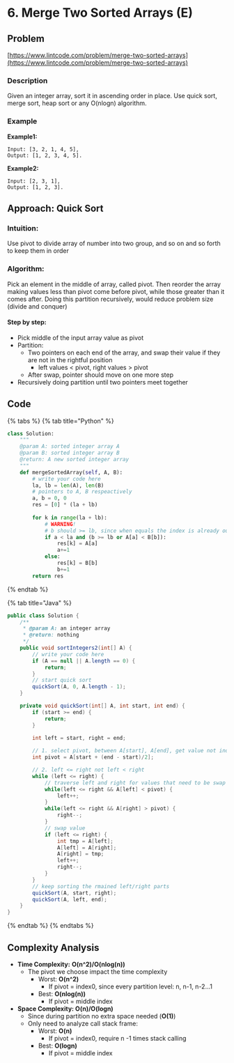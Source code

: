 # 6. Merge Two Sorted Arrays \(E\)

## Problem

[https://www.lintcode.com/problem/merge-two-sorted-arrays](https://www.lintcode.com/problem/merge-two-sorted-arrays)

### Description 

Given an integer array, sort it in ascending order in place. Use quick sort, merge sort, heap sort or any O\(nlogn\) algorithm.

### Example

**Example1:**

```text
Input: [3, 2, 1, 4, 5], 
Output: [1, 2, 3, 4, 5].
```

**Example2:**

```text
Input: [2, 3, 1], 
Output: [1, 2, 3].
```

## Approach: Quick Sort

### Intuition:

Use pivot to divide array of number into two group, and so on and so forth to keep them in order

### Algorithm: 

Pick an element in the middle of array, called pivot. Then reorder the array making values less than pivot come before pivot, while those greater than it comes after. Doing this partition recursively, would reduce problem size \(divide and conquer\)

#### Step by step: 

* Pick middle of the input array value as pivot
* Partition: 
  * Two pointers on each end of the array, and swap their value if they are not in the rightful position
    * left values &lt; pivot, right values &gt; pivot
  * After swap, pointer should move on one more step
* Recursively doing partition until two pointers meet together

## Code

{% tabs %}
{% tab title="Python" %}
```python
class Solution:
    """
    @param A: sorted integer array A
    @param B: sorted integer array B
    @return: A new sorted integer array
    """
    def mergeSortedArray(self, A, B):
        # write your code here
        la, lb = len(A), len(B)
        # pointers to A, B respeactively
        a, b = 0, 0
        res = [0] * (la + lb)
        
        for k in range(la + lb):
            # WARNING!
            # b should >= lb, since when equals the index is already out of range
            if a < la and (b >= lb or A[a] < B[b]):
                res[k] = A[a]
                a+=1
            else:
                res[k] = B[b]
                b+=1
        return res
```
{% endtab %}

{% tab title="Java" %}
```java
public class Solution {
    /**
     * @param A: an integer array
     * @return: nothing
     */
    public void sortIntegers2(int[] A) {
        // write your code here
        if (A == null || A.length == 0) {
            return;
        }
        // start quick sort 
        quickSort(A, 0, A.length - 1);
    }

    private void quickSort(int[] A, int start, int end) {
        if (start >= end) {
            return;
        }
     
        int left = start, right = end;

        // 1. select pivot, between A[start], A[end], get value not index 
        int pivot = A[start + (end - start)/2];

        // 2. left <= right not left < right
        while (left <= right) {
            // traverse left and right for values that need to be swap
            while(left <= right && A[left] < pivot) {
                left++;
            }
            while(left <= right && A[right] > pivot) {
                right--;
            }
            // swap value 
            if (left <= right) {
                int tmp = A[left];
                A[left] = A[right];
                A[right] = tmp;
                left++;
                right--;
            }
        }
        // keep sorting the rmained left/right parts
        quickSort(A, start, right);
        quickSort(A, left, end);
    }
}
```
{% endtab %}
{% endtabs %}

## Complexity Analysis

* **Time Complexity:** **O\(n^2\)/O\(nlog\(n\)\)**
  * The pivot we choose impact the time complexity
    * Worst: **O\(n^2\)**
      * If pivot = index0, since every partition level: n, n-1, n-2...1
    * Best: **O\(nlog\(n\)\)**
      * If pivot = middle index
* **Space Complexity: O\(n\)/O\(logn\)**
  * Since during partition no extra space needed \(**O\(1\)**\)
  * Only need to analyze call stack frame:
    * Worst: **O\(n\)**
      * If pivot = index0, require n -1 times stack calling
    * Best: **O\(logn\)**
      * If pivot = middle index


